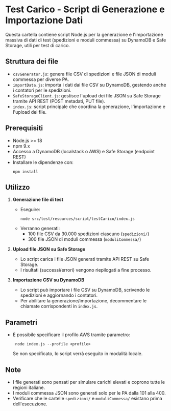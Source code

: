 # Test Carico - Script di Generazione e Importazione Dati

Questa cartella contiene script Node.js per la generazione e l'importazione massiva di dati di test (spedizioni e moduli commessa) su DynamoDB e Safe Storage, utili per test di carico.

## Struttura dei file

- `csvGenerator.js`: genera file CSV di spedizioni e file JSON di moduli commessa per diverse PA.
- `importData.js`: importa i dati dai file CSV su DynamoDB, gestendo anche i contatori per le spedizioni.
- `SafeStorageClient.js`: gestisce l'upload dei file JSON su Safe Storage tramite API REST (POST metadati, PUT file).
- `index.js`: script principale che coordina la generazione, l'importazione e l'upload dei file.

## Prerequisiti

- Node.js >= 18
- npm 9.x
- Accesso a DynamoDB (localstack o AWS) e Safe Storage (endpoint REST)
- Installare le dipendenze con:
     ```
     npm install
     ```
  
## Utilizzo

1. **Generazione file di test**
   - Eseguire:
     ```
     node src/test/resources/script/testCarico/index.js
     ```
   - Verranno generati:
     - 100 file CSV da 30.000 spedizioni ciascuno (`spedizioni/`)
     - 300 file JSON di moduli commessa (`moduliCommessa/`)

2. **Upload file JSON su Safe Storage**
   - Lo script carica i file JSON generati tramite API REST su Safe Storage.
   - I risultati (successi/errori) vengono riepilogati a fine processo.

3. **Importazione CSV su DynamoDB**
   - Lo script può importare i file CSV su DynamoDB, scrivendo le spedizioni e aggiornando i contatori.
   - Per abilitare la generazione/importazione, decommentare le chiamate corrispondenti in `index.js`.

## Parametri

- È possibile specificare il profilo AWS tramite parametro:
    ```
     node index.js --profile <profile>
    ```
  Se non specificato, lo script verrà eseguito in modalità locale.

## Note

- I file generati sono pensati per simulare carichi elevati e coprono tutte le regioni italiane.
- I moduli commessa JSON sono generati solo per le PA dalla 101 alla 400.
- Verificare che le cartelle `spedizioni/` e `moduliCommessa/` esistano prima dell'esecuzione.
